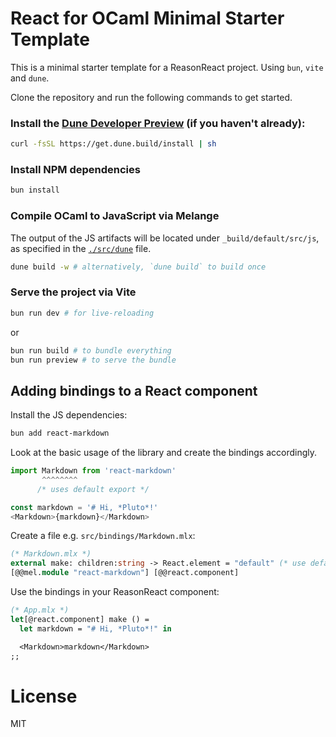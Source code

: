 # React for OCaml Minimal Starter Template

This is a minimal starter template for a ReasonReact project. Using `bun`,
`vite` and `dune`.

Clone the repository and run the following commands to get started.

### Install the [Dune Developer Preview](https://preview.dune.build/) (if you haven't already):

```sh
curl -fsSL https://get.dune.build/install | sh
```

### Install NPM dependencies

```sh
bun install
```

### Compile OCaml to JavaScript via Melange

The output of the JS artifacts will be located under `_build/default/src/js`, as
specified in the [`./src/dune`](./src/dune) file.

```sh
dune build -w # alternatively, `dune build` to build once
```

### Serve the project via Vite

```sh
bun run dev # for live-reloading
```

or

```sh
bun run build # to bundle everything
bun run preview # to serve the bundle
```

## Adding bindings to a React component

Install the JS dependencies:

```sh
bun add react-markdown
```

Look at the basic usage of the library and create the bindings accordingly.

```js
import Markdown from 'react-markdown'
       ^^^^^^^^
      /* uses default export */

const markdown = '# Hi, *Pluto*!'
<Markdown>{markdown}</Markdown>
```

Create a file e.g. `src/bindings/Markdown.mlx`:

```ocaml
(* Markdown.mlx *)
external make: children:string -> React.element = "default" (* use default export *)
[@@mel.module "react-markdown"] [@@react.component]
```

Use the bindings in your ReasonReact component:

```ocaml
(* App.mlx *)
let[@react.component] make () =
  let markdown = "# Hi, *Pluto*!" in

  <Markdown>markdown</Markdown>
;;
```

# License

MIT
